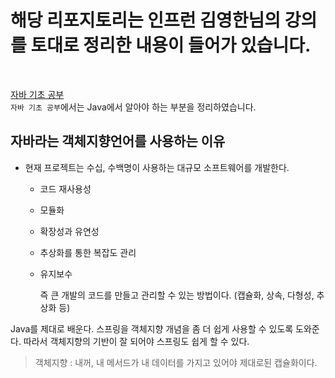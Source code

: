# 해당 리포지토리는 인프런 김영한님의 강의를 토대로 정리한 내용이 들어가 있습니다.
<Br/>

[자바 기초 공부](1.기초.md)   
`자바 기초 공부`에서는 Java에서 알아야 하는 부분을 정리하였습니다.

## 자바라는 객체지향언어를 사용하는 이유
- 현재 프로젝트는 수십, 수백명이 사용하는 대규모 소프트웨어를 개발한다.
  - 코드 재사용성
  - 모듈화
  - 확장성과 유연성
  - 추상화를 통한 복잡도 관리
  - 유지보수

    즉 큰 개발의 코드를 만들고 관리할 수 있는 방법이다.
(캡슐화, 상속, 다형성, 추상화 등)

Java를 제대로 배운다.
스프링을 객체지향 개념을 좀 더 쉽게 사용할 수 있도록 도와준다.
따라서 객체지향의 기반이 잘 되어야 스프링도 쉽게 할 수 있다.

> 객체지향 : 내꺼, 내 메서드가 내 데이터를 가지고 있어야 제대로된 캡슐화이다.
